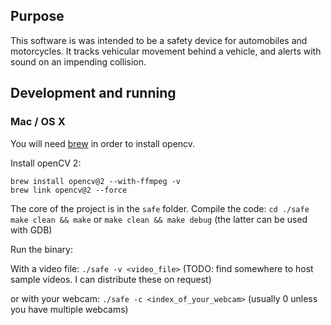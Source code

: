 ## Purpose

This software is was intended to be a safety device for automobiles and motorcycles.
It tracks vehicular movement behind a vehicle, and alerts with sound on an impending
collision.

## Development and running

### Mac / OS X
You will need [brew](https://brew.sh/) in order to install opencv.

Install openCV 2:
```
brew install opencv@2 --with-ffmpeg -v
brew link opencv@2 --force
```

The core of the project is in the `safe` folder.
Compile the code:
`cd ./safe`
`make clean && make` or `make clean && make debug` (the latter can be used with GDB)

Run the binary:

With a video file:
`./safe -v <video_file>`
(TODO: find somewhere to host sample videos. I can distribute these on request)

or with your webcam:
`./safe -c <index_of_your_webcam>` (usually 0 unless you have multiple webcams)
